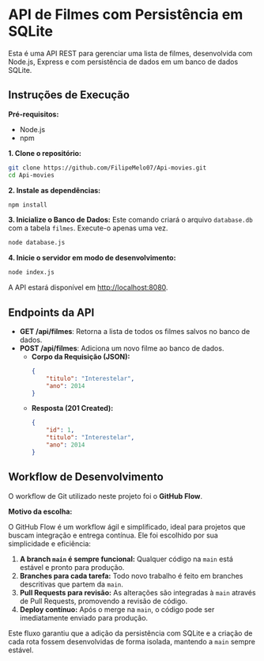 # API de Filmes com Persistência em SQLite

Esta é uma API REST para gerenciar uma lista de filmes, desenvolvida com Node.js, Express e com persistência de dados em um banco de dados SQLite.

## Instruções de Execução

**Pré-requisitos:**
* Node.js
* npm

**1. Clone o repositório:**
```bash
git clone https://github.com/FilipeMelo07/Api-movies.git
cd Api-movies
```
**2. Instale as dependências:**
```bash
npm install
```

**3. Inicialize o Banco de Dados:**
Este comando criará o arquivo `database.db` com a tabela `filmes`. Execute-o apenas uma vez.
```bash
node database.js
```

**4. Inicie o servidor em modo de desenvolvimento:**
```bash
node index.js
```
A API estará disponível em [http://localhost:8080](http://localhost:8080).

## Endpoints da API

* **GET /api/filmes**: Retorna a lista de todos os filmes salvos no banco de dados.
* **POST /api/filmes**: Adiciona um novo filme ao banco de dados.
    * **Corpo da Requisição (JSON):**
        ```json
        {
            "titulo": "Interestelar",
            "ano": 2014
        }
        ```
    * **Resposta (201 Created):**
        ```json
        {
            "id": 1,
            "titulo": "Interestelar",
            "ano": 2014
        }
        ```

## Workflow de Desenvolvimento

O workflow de Git utilizado neste projeto foi o **GitHub Flow**.

**Motivo da escolha:**

O GitHub Flow é um workflow ágil e simplificado, ideal para projetos que buscam integração e entrega contínua. Ele foi escolhido por sua simplicidade e eficiência:

1.  **A branch `main` é sempre funcional:** Qualquer código na `main` está estável e pronto para produção.
2.  **Branches para cada tarefa:** Todo novo trabalho é feito em branches descritivas que partem da `main`.
3.  **Pull Requests para revisão:** As alterações são integradas à `main` através de Pull Requests, promovendo a revisão de código.
4.  **Deploy contínuo:** Após o merge na `main`, o código pode ser imediatamente enviado para produção.

Este fluxo garantiu que a adição da persistência com SQLite e a criação de cada rota fossem desenvolvidas de forma isolada, mantendo a `main` sempre estável.